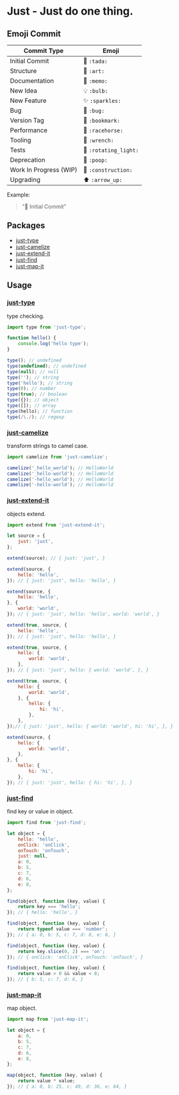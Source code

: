 # Just - Just do one thing.

<!-- [![browser support](https://ci.testling.com/justclear/just-do.png)](https://ci.testling.com/justclear/just-do) -->

## Emoji Commit

Commit Type             | Emoji
----------------------- | -------------
Initial Commit          | :tada: `:tada:`
Structure               | :art: `:art:`
Documentation           | :memo: `:memo:`
New Idea                | :bulb: `:bulb:`
New Feature             | :sparkles: `:sparkles:`
Bug                     | :bug: `:bug:`
Version Tag             | :bookmark: `:bookmark:`
Performance             | :racehorse: `:racehorse:`
Tooling                 | :wrench: `:wrench:`
Tests                   | :rotating_light: `:rotating_light:`
Deprecation             | :poop: `:poop:`
Work In Progress (WIP)  | :construction: `:construction:`
Upgrading               | :arrow_up: `:arrow_up:`

Example:

> ":tada: Initial Commit"

## Packages

- <a href="#just-type">just-type</a>
- <a href="#just-camelize">just-camelize</a>
- <a href="#just-extend-it">just-extend-it</a>
- <a href="#just-find">just-find</a>
- <a href="#just-map-it">just-map-it</a>

## Usage

<a name="just-type"></a>
### [just-type](https://github.com/JustClear/just-do/tree/master/packages/type)

type checking.

```js
import type from 'just-type';

function hello() {
    console.log('hello type');
}

type(); // undefined
type(undefined); // undefined
type(null); // null
type(''); // string
type('hello'); // string
type(0); // number
type(true); // boolean
type({}); // object
type([]); // array
type(hello); // function
type(/\./); // regexp
```

<a name="just-camelize"></a>
### [just-camelize](https://github.com/JustClear/just-do/tree/master/packages/camelize)

transform strings to camel case.

```js
import camelize from 'just-camelize';

camelize('_hello_world'); // HelloWorld
camelize('_hello-world'); // HelloWorld
camelize('-hello_world'); // HelloWorld
camelize('-hello-world'); // HelloWorld
```

<a name="just-extend-it"></a>
### [just-extend-it](https://github.com/JustClear/just-do/tree/master/packages/extend-it)

objects extend.

```js
import extend from 'just-extend-it';

let source = {
    just: 'just',
};

extend(source); // { just: 'just', }

extend(source, {
    hello: 'hello',
}); // { just: 'just', hello: 'hello', }

extend(source, {
    hello: 'hello',
}, {
    world: 'world',
}); // { just: 'just', hello: 'hello', world: 'world', }

extend(true, source, {
    hello: 'hello',
}); // { just: 'just', hello: 'hello', }

extend(true, source, {
    hello: {
        world: 'world',
    },
}); // { just: 'just', hello: { world: 'world', }, }

extend(true, source, {
    hello: {
        world: 'world',
    }, {
        hello: {
            hi: 'hi',
        },
    },
});// { just: 'just', hello: { world: 'world', hi: 'hi', }, }

extend(source, {
    hello: {
        world: 'world',
    },
}, {
    hello: {
        hi: 'hi',
    },
}); // { just: 'just', hello: { hi: 'hi', }, }
```

<a name="just-find"></a>
### [just-find](https://github.com/JustClear/just-do/tree/master/packages/find)

find key or value in object.

```js
import find from 'just-find';

let object = {
    hello: 'hello',
    onClick: 'onClick',
    onTouch: 'onTouch',
    just: null,
    a: 0,
    b: 5,
    c: 7,
    d: 6,
    e: 8,
};

find(object, function (key, value) {
    return key === 'hello';
}); // { hello: 'hello', }

find(object, function (key, value) {
    return typeof value === 'number';
}); // { a: 0, b: 5, c: 7, d: 6, e: 8, }

find(object, function (key, value) {
    return key.slice(0, 2) === 'on';
}); // { onClick: 'onClick', onTouch: 'onTouch', }

find(object, function (key, value) {
    return value > 0 && value < 8;
}); // { b: 5, c: 7, d: 6, }
```

<a name="just-map-it"></a>
### [just-map-it](https://github.com/JustClear/just-do/tree/master/packages/map-it)

map object.

```js
import map from 'just-map-it';

let object = {
    a: 0,
    b: 5,
    c: 7,
    d: 6,
    e: 8,
};

map(object, function (key, value) {
    return value * value;
}); // { a: 0, b: 25, c: 49, d: 36, e: 64, }
```
